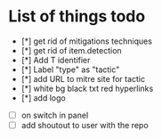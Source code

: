 # List of things todo

- [*] get rid of mitigations techniques
- [*] get rid of item.detection
- [*] Add T identifier
- [*] Label "type" as "tactic"
- [*] add URL to mitre site for tactic
- [*] white bg black txt red hyperlinks
- [*] add logo
- [ ] on switch in panel
- [ ] add shoutout to user with the repo